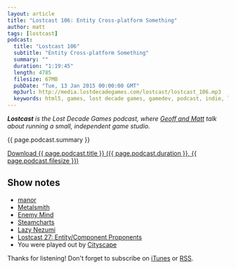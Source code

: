 ```yaml
---
layout: article
title: "Lostcast 106: Entity Cross-platform Something"
author: matt
tags: [lostcast]
podcast:
  title: "Lostcast 106"
  subtitle: "Entity Cross-platform Something"
  summary: ""
  duration: "1:19:45"
  length: 4785
  filesize: 67MB
  pubDate: "Tue, 13 Jan 2015 00:00:00 GMT"
  mp3url: http://media.lostdecadegames.com/lostcast/lostcast_106.mp3
  keywords: html5, games, lost decade games, gamedev, podcast, indie, lostcast
---
```

_**Lostcast** is the Lost Decade Games podcast, where [Geoff and Matt](/about/) talk about running a small, independent game studio._

{{ page.podcast.summary }}

<a class="download-podcast" href="{{ page.podcast.mp3url }}">
	Download {{ page.podcast.title }} ({{ page.podcast.duration }}, {{ page.podcast.filesize }})
</a>

## Show notes

* [manor](https://github.com/lostdecade/manor)
* [Metalsmith](http://www.metalsmith.io/)
* [Enemy Mind](http://store.steampowered.com/app/285840/)
* [Steamcharts](http://steamcharts.com/app/280040)
* [Lazy Nezumi](http://lazynezumi.com/)
* [Lostcast 27: Entity/Component Proponents](/lostcast-27/)
* You were played out by [Cityscape](http://joshuamorse.bandcamp.com/track/cityscape)

Thanks for listening! Don't forget to subscribe on [iTunes](http://itunes.apple.com/us/podcast/lostcast/id481950724) or [RSS](/lostcast.xml).
